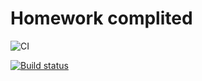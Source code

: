 # Homework complited

![CI](https://github.com/yung78/ahj-hw2.1/actions/workflows/web.yml/badge.svg)

[![Build status](https://ci.appveyor.com/api/projects/status/ug7plqi8gl4h3rss?svg=true)](https://ci.appveyor.com/project/yung78/ahj-hw2-1)

